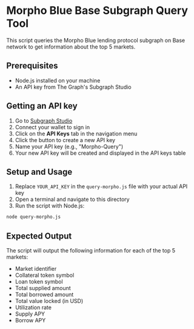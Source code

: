 # Morpho Blue Base Subgraph Query Tool

This script queries the Morpho Blue lending protocol subgraph on Base network to get information about the top 5 markets.

## Prerequisites

- Node.js installed on your machine
- An API key from The Graph's Subgraph Studio

## Getting an API key

1. Go to [Subgraph Studio](https://thegraph.com/studio/)
2. Connect your wallet to sign in
3. Click on the **API Keys** tab in the navigation menu
4. Click the button to create a new API key
5. Name your API key (e.g., "Morpho-Query")
6. Your new API key will be created and displayed in the API keys table

## Setup and Usage

1. Replace `YOUR_API_KEY` in the `query-morpho.js` file with your actual API key
2. Open a terminal and navigate to this directory
3. Run the script with Node.js:

```bash
node query-morpho.js
```

## Expected Output

The script will output the following information for each of the top 5 markets:
- Market identifier
- Collateral token symbol
- Loan token symbol
- Total supplied amount
- Total borrowed amount
- Total value locked (in USD)
- Utilization rate
- Supply APY
- Borrow APY
